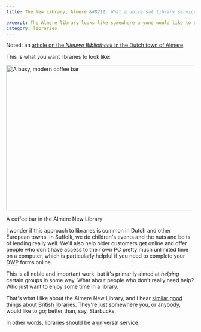 ```yaml
---
title: The New Library, Almere &#8211; What a universal library service looks like

excerpt: The Almere library looks like somewhere anyone would like to spend a few hours. That's what all libraries should be like.
category: libraries
---
```


Noted: an <a href="https://www.shareable.net/blog/how-a-new-dutch-library-smashed-attendance-records">article on the <i>Nieuwe Bibliotheek</i> in the Dutch town of Almere</a>.

This is what you want libraries to look like:

<img src="https://www.shareable.net/sites/default/files/NewLibrary2.jpg" alt="A busy, modern coffee bar" height="388" width="600">

<p class="figcaption">A coffee bar in the Almere New Library</p>

I wonder if this approach to libraries is common in Dutch and other European towns. In Suffolk, we do children's events and the nuts and bolts of lending really well. We'll also help older customers get online and offer people who don't have access to their own PC pretty much unlimited time on a computer, which is particularly helpful if you need to complete your <abbr title="Department of Work and Pensions">DWP</abbr> forms online.

This is all noble and important work, but it's primarily aimed at *helping* certain groups in some way. What about people who don't really need help? Who just want to enjoy some time in a library.

That's what I like about the Almere New Library, and I hear <a href="https://www.publiclibrariesnews.com/practitioners/big-new-libraries-manchester">similar good things about British libraries</a>. They're just somewhere you, or anybody, would like to go; better than, say, Starbucks.

In other words, libraries should be a <a href="/2014/09/in-praise-of-universality/">universal</a> service.
